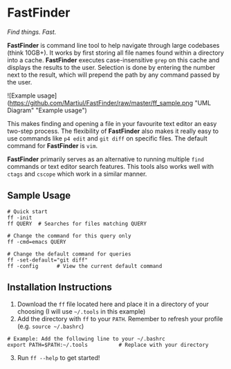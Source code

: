 # FastFinder
_Find things. Fast._

**FastFinder** is command line tool to help navigate through large codebases (think 10GB+). It works by first storing all file names found within a directory into a cache. **FastFinder** executes case-insensitive `grep` on this cache and displays the results to the user. Selection is done by entering the number next to the result, which will prepend the path by any command passed by the user.

![Example usage](https://github.com/Martiul/FastFinder/raw/master/ff_sample.png "UML Diagram" "Example usage")

This makes finding and opening a file in your favourite text editor an easy two-step process. The flexibility of **FastFinder** also makes it really easy to use commands like `p4 edit` and `git diff` on specific files. The default command for **FastFinder** is `vim`.

**FastFinder** primarily serves as an alternative to running multiple `find` commands or text editor search features.
This tools also works well with `ctags` and `cscope` which work in a similar manner.

## Sample Usage
```
# Quick start
ff -init
ff QUERY  # Searches for files matching QUERY
```

```
# Change the command for this query only
ff -cmd=emacs QUERY
```

```
# Change the default command for queries
ff -set-default="git diff"
ff -config      # View the current default command
```

## Installation Instructions
1. Download the `ff` file located here and place it in a directory of your choosing (I will use `~/.tools` in this example)
2. Add the directory with `ff` to your `PATH`. Remember to refresh your profile (e.g. `source ~/.bashrc`)
```
# Example: Add the following line to your ~/.bashrc
export PATH=$PATH:~/.tools          # Replace with your directory
```
3. Run `ff --help` to get started!

